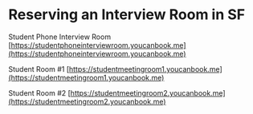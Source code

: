 # Reserving an Interview Room in SF

Student Phone Interview Room
[https://studentphoneinterviewroom.youcanbook.me](https://studentphoneinterviewroom.youcanbook.me)

Student Room #1
[https://studentmeetingroom1.youcanbook.me](https://studentmeetingroom1.youcanbook.me)

Student Room #2
[https://studentmeetingroom2.youcanbook.me](https://studentmeetingroom2.youcanbook.me)
